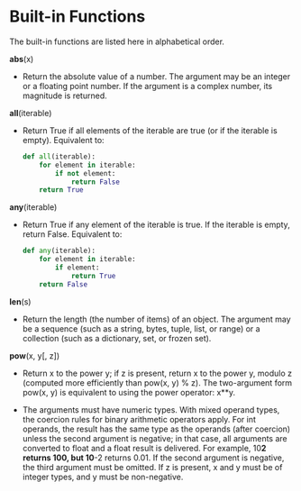 # Built-in Functions
The built-in functions are listed here in alphabetical order.

**abs**(x)
- Return the absolute value of a number. The argument may be an integer or a floating point number. If the argument is a complex number, its magnitude is returned.

**all**(iterable)
- Return True if all elements of the iterable are true (or if the iterable is empty). Equivalent to:

  ```python
  def all(iterable):
      for element in iterable:
          if not element:
              return False
      return True
  ```
  
**any**(iterable)
- Return True if any element of the iterable is true. If the iterable is empty, return False. Equivalent to:

  ```python
  def any(iterable):
      for element in iterable:
          if element:
              return True
      return False
  ```
**len**(s)
- Return the length (the number of items) of an object. The argument may be a sequence (such as a string, bytes, tuple, list, or range) or a collection (such as a dictionary, set, or frozen set).

**pow**(x, y[, z])
- Return x to the power y; if z is present, return x to the power y, modulo z (computed more efficiently than pow(x, y) % z). The two-argument form pow(x, y) is equivalent to using the power operator: x**y.

- The arguments must have numeric types. With mixed operand types, the coercion rules for binary arithmetic operators apply. For int operands, the result has the same type as the operands (after coercion) unless the second argument is negative; in that case, all arguments are converted to float and a float result is delivered. For example, 10**2 returns 100, but 10**-2 returns 0.01. If the second argument is negative, the third argument must be omitted. If z is present, x and y must be of integer types, and y must be non-negative.
